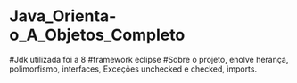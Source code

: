 # Java_Orienta-o_A_Objetos_Completo

#Jdk utilizada foi a 8
#framework eclipse
#Sobre o projeto, enolve herança, polimorfismo, interfaces, Exceções unchecked e checked, imports. 
